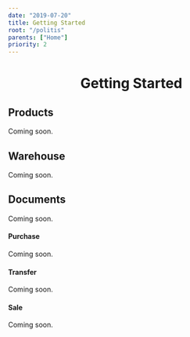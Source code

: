 ```yaml
---
date: "2019-07-20"
title: Getting Started
root: "/politis"
parents: ["Home"]
priority: 2
---
```

<h1 align="center">
  Getting Started
</h1>

## Products

Coming soon.

## Warehouse

Coming soon.

## Documents

Coming soon.

#### Purchase

Coming soon.

#### Transfer

Coming soon.

#### Sale

Coming soon.
